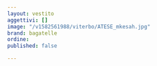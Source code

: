 ```yaml
---
layout: vestito
aggettivi: []
image: "/v1582561988/viterbo/ATESE_mkesah.jpg"
brand: bagatelle
ordine: 
published: false

---
```

